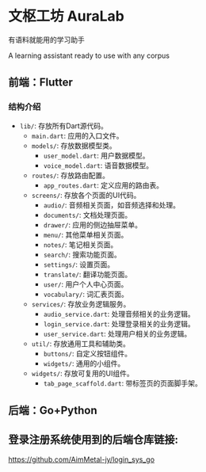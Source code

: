 # 文枢工坊 AuraLab

有语料就能用的学习助手

A learning assistant ready to use with any corpus

## 前端：Flutter
### 结构介绍

- `lib/`: 存放所有Dart源代码。
  - `main.dart`: 应用的入口文件。
  - `models/`: 存放数据模型类。
    - `user_model.dart`: 用户数据模型。
    - `voice_model.dart`: 语音数据模型。
  - `routes/`: 存放路由配置。
    - `app_routes.dart`: 定义应用的路由表。
  - `screens/`: 存放各个页面的UI代码。
    - `audio/`: 音频相关页面，如音频选择和处理。
    - `documents/`: 文档处理页面。
    - `drawer/`: 应用的侧边抽屉菜单。
    - `menu/`: 其他菜单相关页面。
    - `notes/`: 笔记相关页面。
    - `search/`: 搜索功能页面。
    - `settings/`: 设置页面。
    - `translate/`: 翻译功能页面。
    - `user/`: 用户个人中心页面。
    - `vocabulary/`: 词汇表页面。
  - `services/`: 存放业务逻辑服务。
    - `audio_service.dart`: 处理音频相关的业务逻辑。
    - `login_service.dart`: 处理登录相关的业务逻辑。
    - `user_service.dart`: 处理用户相关的业务逻辑。
  - `util/`: 存放通用工具和辅助类。
    - `buttons/`: 自定义按钮组件。
    - `widgets/`: 通用的小组件。
  - `widgets/`: 存放可复用的UI组件。
    - `tab_page_scaffold.dart`: 带标签页的页面脚手架。

## 后端：Go+Python

## 登录注册系统使用到的后端仓库链接:

https://github.com/AimMetal-jy/login_sys_go
